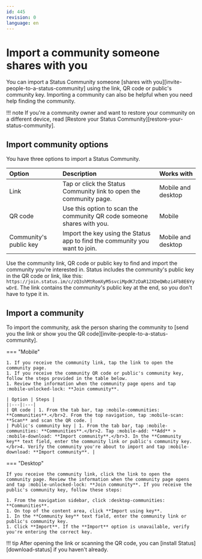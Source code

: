 ```yaml
---
id: 445
revision: 0
language: en
---
```


# Import a community someone shares with you

You can import a Status Community someone [shares with you][invite-people-to-a-status-community] using the link, QR code or public's community key. Importing a community can also be helpful when you need help finding the community.

!!! note
If you're a community owner and want to restore your community on a different device, read [Restore your Status Community][restore-your-status-community].

## Import community options

You have three options to import a Status Community.

| Option                 | Description                                                                 | Works with         |
| :--------------------- | :-------------------------------------------------------------------------- | :----------------- |
| Link                   | Tap or click the Status Community link to open the community page.          | Mobile and desktop |
| QR code                | Use this option to scan the community QR code someone shares with you.      | Mobile             |
| Community's public key | Import the key using the Status app to find the community you want to join. | Mobile and desktop |

Use the community link, QR code or public key to find and import the community you're interested in. Status includes the community's public key in the QR code or link, like this: `https://join.status.im/c/zQ3shMtRomXyM5svciMpdK7zDaR12XDeQWbzi4Fb8E6YywDrE`. The link contains the community's public key at the end, so you don't have to type it in.

## Import a community

To import the community, ask the person sharing the community to [send you the link or show you the QR code][invite-people-to-a-status-community].

=== "Mobile"

    1. If you receive the community link, tap the link to open the community page.
    1. If you receive the community QR code or public's community key, follow the steps provided in the table below.
    1. Review the information when the community page opens and tap :mobile-unlocked-lock: **Join community**.

    | Option | Steps |
    |:---|:---|
    | QR code | 1. From the tab bar, tap :mobile-communities: **Communities**.</br>2. From the top navigation, tap :mobile-scan: **Scan** and scan the QR code. |
    | Public's community key | 1. From the tab bar, tap :mobile-communities: **Communities**.</br>2. Tap :mobile-add: **Add** > :mobile-download: **Import community**.</br>3. In the **Community key** text field, enter the community link or public's community key.</br>4. Verify the community you're about to import and tap :mobile-download: **Import community**. |

=== "Desktop"

    If you receive the community link, click the link to open the community page. Review the information when the community page opens and tap :mobile-unlocked-lock: **Join community**. If you receive the public's community key, follow these steps:

    1. From the navigation sidebar, click :desktop-communities: **Communities**.
    1. On top of the content area, click **Import using key**.
    1. In the **Community key** text field, enter the community link or public's community key.
    1. Click **Import**. If the **Import** option is unavailable, verify you're entering the correct key.

!!! tip
After opening the link or scanning the QR code, you can [install Status][download-status] if you haven't already.
